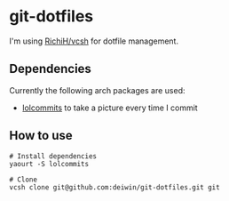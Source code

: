 # git-dotfiles

I'm using [RichiH/vcsh](https://github.com/RichiH/vcsh) for dotfile management.

## Dependencies
Currently the following arch packages are used:
- [lolcommits](https://aur.archlinux.org/packages/lolcommits/) to take a picture every time I commit

## How to use
```
# Install dependencies
yaourt -S lolcommits

# Clone
vcsh clone git@github.com:deiwin/git-dotfiles.git git
```
